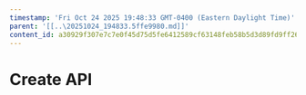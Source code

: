 ```yaml
---
timestamp: 'Fri Oct 24 2025 19:48:33 GMT-0400 (Eastern Daylight Time)'
parent: '[[..\20251024_194833.5ffe9980.md]]'
content_id: a30929f307e7c7e0f45d75d5fe6412589cf63148feb58b5d3d89fd9ff263a595
---
```


# Create API
